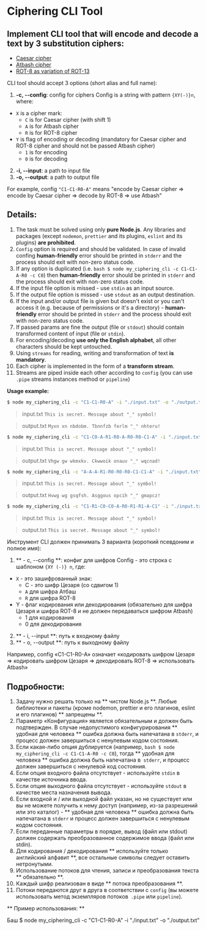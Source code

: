 # Ciphering CLI Tool

## Implement CLI tool that will encode and decode a text by 3 substitution ciphers:
* [Caesar cipher](https://en.wikipedia.org/wiki/Caesar_cipher)
* [Atbash cipher](https://en.wikipedia.org/wiki/Atbash)
* [ROT-8 as variation of ROT-13](https://en.wikipedia.org/wiki/ROT13)

CLI tool should accept 3 options (short alias and full name):

1.  **-c, --config**: config for ciphers
Config is a string with pattern `{XY(-)}n`, where:
  * `X` is a cipher mark:
    * `C` is for Caesar cipher (with shift 1)
    * `A` is for Atbash cipher
    * `R` is for ROT-8 cipher
  * `Y` is flag of encoding or decoding (mandatory for Caesar cipher and ROT-8 cipher and should not be passed Atbash cipher)
    * `1` is for encoding
    * `0` is for decoding
2.  **-i, --input**: a path to input file
3.  **-o, --output**: a path to output file

For example, config `"C1-C1-R0-A"` means "encode by Caesar cipher => encode by Caesar cipher => decode by ROT-8 => use Atbash"

## Details:

1. The task must be solved using only **pure Node.js**. Any libraries and packages (except `nodemon`, `prettier` and its plugins, `eslint` and its plugins) **are prohibited**.
2. `Config` option is required and should be validated. In case of invalid confing **human-friendly** error should be printed in `stderr` and the process should exit with non-zero status code.
3. If any option is duplicated (i.e. `bash $ node my_ciphering_cli -c C1-C1-A-R0 -c C0`) then **human-friendly** error should be printed in `stderr` and the process should exit with non-zero status code.
4. If the input file option is missed - use `stdin` as an input source.
5. If the output file option is missed - use `stdout` as an output destination.
6. If the input and/or output file is given but doesn't exist or you can't access it (e.g. because of permissions or it's a directory) - **human-friendly** error should be printed in `stderr` and the process should exit with non-zero status code.
7. If passed params are fine the output (file or `stdout`) should contain transformed content of input (file or `stdin`).
8. For encoding/decoding **use only the English alphabet**, all other characters should be kept untouched.
9. Using `streams` for reading, writing and transformation of text **is mandatory**.
10. Each cipher is implemented in the form of a **transform stream**.
11. Streams are piped inside each other according to `config` (you can use `.pipe` streams instances method or `pipeline`)

**Usage example:**  

```bash
$ node my_ciphering_cli -c "C1-C1-R0-A" -i "./input.txt" -o "./output.txt"
```

> input.txt
> `This is secret. Message about "_" symbol!`

> output.txt
> `Myxn xn nbdobm. Tbnnfzb ferlm "_" nhteru!`

```bash
$ node my_ciphering_cli -c "C1-C0-A-R1-R0-A-R0-R0-C1-A" -i "./input.txt" -o "./output.txt"
```

> input.txt
> `This is secret. Message about "_" symbol!`

> output.txt
> `Vhgw gw wkmxkv. Ckwwoik onauv "_" wqcnad!`

```bash
$ node my_ciphering_cli -c "A-A-A-R1-R0-R0-R0-C1-C1-A" -i "./input.txt" -o "./output.txt"
```

> input.txt
> `This is secret. Message about "_" symbol!`

> output.txt
> `Hvwg wg gsqfsh. Asggous opcih "_" gmapcz!`

```bash
$ node my_ciphering_cli -c "C1-R1-C0-C0-A-R0-R1-R1-A-C1" -i "./input.txt" -o "./output.txt"
```

> input.txt
> `This is secret. Message about "_" symbol!`

> output.txt
> `This is secret. Message about "_" symbol!`

Инструмент CLI должен принимать 3 варианта (короткий псевдоним и полное имя):

1. ** - c, --config **: конфиг для шифров
Config - это строка с шаблоном `{XY (-)} n`, где:
  * `X` - это зашифрованный знак:
    * C - это шифр Цезаря (со сдвигом 1)
    * `A` для шифра Атбаш
    * `R` для шифра ROT-8
  * Y - флаг кодирования или декодирования (обязательно для шифра Цезаря и шифра ROT-8 и не должен передаваться шифром Atbash)
    * 1 для кодирования
    * 0 для декодирования
2. ** - i, --input **: путь к входному файлу
3. ** - o, --output **: путь к выходному файлу

Например, config «C1-C1-R0-A» означает «кодировать шифром Цезаря => кодировать шифром Цезаря => декодировать ROT-8 => использовать Atbash»

## Подробности:

1. Задачу нужно решать только на ** чистом Node.js **. Любые библиотеки и пакеты (кроме nodemon, prettier и его плагинов, eslint и его плагинов) ** запрещены **.
2. Параметр «Конфигурация» является обязательным и должен быть подтвержден. В случае недопустимого конфигурирования ** удобная для человека ** ошибка должна быть напечатана в `stderr`, и процесс должен завершиться с ненулевым кодом состояния.
3. Если какая-либо опция дублируется (например, `bash $ node my_ciphering_cli -c C1-C1-A-R0 -c C0`), тогда ** удобная для человека ** ошибка должна быть напечатана в` stderr`, и процесс должен завершиться с ненулевой код состояния.
4. Если опция входного файла отсутствует - используйте `stdin` в качестве источника ввода.
5. Если опция выходного файла отсутствует - используйте `stdout` в качестве места назначения вывода.
6. Если входной и / или выходной файл указан, но не существует или вы не можете получить к нему доступ (например, из-за разрешений или это каталог) - ** удобная для человека ** ошибка должна быть напечатана в `stderr` и процесс должен завершиться с ненулевым кодом состояния.
7. Если переданные параметры в порядке, вывод (файл или stdout) должен содержать преобразованное содержимое ввода (файл или stdin).
8. Для кодирования / декодирования ** используйте только английский алфавит **, все остальные символы следует оставить нетронутыми.
9. Использование потоков для чтения, записи и преобразования текста ** обязательно **.
10. Каждый шифр реализован в виде ** потока преобразования **.
11. Потоки передаются друг в друга в соответствии с `config` (вы можете использовать метод экземпляров потоков` .pipe` или `pipeline`).

** Пример использования: **

Баш
$ node my_ciphering_cli -c "C1-C1-R0-A" -i "./input.txt" -o "./output.txt"
